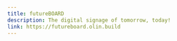 ```yaml
---
title: futureBOARD
description: The digital signage of tomorrow, today!
link: https://futureboard.olin.build
---
```

